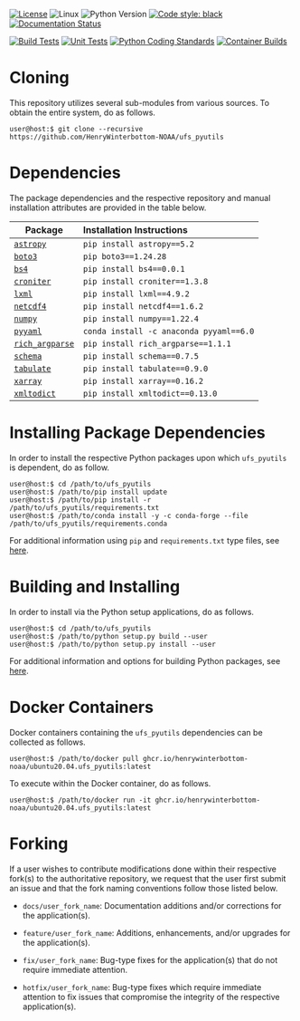 [![License](https://img.shields.io/badge/License-LGPL_v2.1-black)](https://github.com/HenryWinterbottom-NOAA/ufs_pyutils/blob/develop/LICENSE)
![Linux](https://img.shields.io/badge/Linux-ubuntu%7Ccentos-lightgrey)
![Python Version](https://img.shields.io/badge/Python-3.5|3.6|3.7-blue)
[![Code style: black](https://img.shields.io/badge/Code%20Style-black-purple.svg)](https://github.com/psf/black)
[![Documentation Status](https://readthedocs.org/projects/ufs-pyutils/badge/?version=latest)](https://ufs-pyutils.readthedocs.io/en/latest/?badge=latest)

[![Build Tests](https://github.com/HenryWinterbottom-NOAA/ufs_pyutils/actions/workflows/buildtest.yaml/badge.svg)](https://github.com/HenryWinterbottom-NOAA/ufs_pyutils/actions/workflows/buildtest.yaml)
[![Unit Tests](https://github.com/HenryWinterbottom-NOAA/ufs_pyutils/actions/workflows/unittests.yaml/badge.svg)](https://github.com/HenryWinterbottom-NOAA/ufs_pyutils/actions/workflows/unittests.yaml)
[![Python Coding Standards](https://github.com/HenryWinterbottom-NOAA/ufs_pyutils/actions/workflows/pycodestyle.yaml/badge.svg)](https://github.com/HenryWinterbottom-NOAA/ufs_pyutils/actions/workflows/pycodestyle.yaml)
[![Container Builds](https://github.com/HenryWinterbottom-NOAA/ufs_pyutils/actions/workflows/containers.yaml/badge.svg)](https://github.com/HenryWinterbottom-NOAA/ufs_pyutils/actions/workflows/containers.yaml)

# Cloning

This repository utilizes several sub-modules from various sources. To
obtain the entire system, do as follows.

~~~shell
user@host:$ git clone --recursive https://github.com/HenryWinterbottom-NOAA/ufs_pyutils
~~~

# Dependencies

The package dependencies and the respective repository and manual
installation attributes are provided in the table below.

<div align="left">

| Package | <div align="left">Installation Instructions</div> |
| :-------------: | :-------------: | 
| <div align="left">[`astropy`](https://github.com/astropy/astropy)</div> | <div align="left">`pip install astropy==5.2`</div> |
| <div align="left">[`boto3`](https://github.com/boto/boto3)</div> | <div align="left">`pip boto3==1.24.28`</div> | 
| <div align="left">[`bs4`](https://github.com/waylan/beautifulsoup)</div> | <div align="left">`pip install bs4==0.0.1`</div> | 
| <div align="left">[`croniter`](https://github.com/kiorky/croniter)</div> | <div align="left">`pip install croniter==1.3.8`</div> | 
| <div align="left">[`lxml`](https://github.com/lxml/lxml)</div> | <div align="left">`pip install lxml==4.9.2`</div> | 
| <div align="left">[`netcdf4`](https://github.com/Unidata/netcdf4-python)</div> | <div align="left">`pip install netcdf4==1.6.2`</div> |
| <div align="left">[`numpy`](https://github.com/numpy/numpy)</div> | <div align="left">`pip install numpy==1.22.4`</div> |
| <div align="left">[`pyyaml`](https://github.com/yaml/pyyaml)</div> | <div align="left">`conda install -c anaconda pyyaml==6.0`</div> |
| <div align="left">[`rich_argparse`](https://github.com/hamdanal/rich-argparse)</div> | <div align="left">`pip install rich_argparse==1.1.1`</div> |
| <div align="left">[`schema`](https://github.com/keleshev/schema)</div> | <div align="left">`pip install schema==0.7.5`</div> | 
| <div align="left">[`tabulate`](https://github.com/gregbanks/python-tabulate)</div> | <div align="left">`pip install tabulate==0.9.0`</div> |
| <div align="left">[`xarray`](https://github.com/pydata/xarray)</div> | <div align="left">`pip install xarray==0.16.2`</div> |
| <div align="left">[`xmltodict`](https://github.com/martinblech/xmltodict)</div> | <div align="left">`pip install xmltodict==0.13.0`</div> |

</div>

# Installing Package Dependencies

In order to install the respective Python packages upon which
`ufs_pyutils` is dependent, do as follow.

~~~shell
user@host:$ cd /path/to/ufs_pyutils
user@host:$ /path/to/pip install update
user@host:$ /path/to/pip install -r /path/to/ufs_pyutils/requirements.txt
user@host:$ /path/to/conda install -y -c conda-forge --file /path/to/ufs_pyutils/requirements.conda
~~~

For additional information using `pip` and `requirements.txt` type files, see [here](https://pip.pypa.io/en/stable/reference/requirements-file-format/).

# Building and Installing

In order to install via the Python setup applications, do as follows.

~~~shell
user@host:$ cd /path/to/ufs_pyutils
user@host:$ /path/to/python setup.py build --user
user@host:$ /path/to/python setup.py install --user
~~~

For additional information and options for building Python packages, see [here](https://docs.python.org/3.5/distutils/setupscript.html).

# Docker Containers

Docker containers containing the `ufs_pyutils` dependencies can be
collected as follows.

~~~shell
user@host:$ /path/to/docker pull ghcr.io/henrywinterbottom-noaa/ubuntu20.04.ufs_pyutils:latest
~~~

To execute within the Docker container, do as follows.

~~~shell
user@host:$ /path/to/docker run -it ghcr.io/henrywinterbottom-noaa/ubuntu20.04.ufs_pyutils:latest
~~~

# Forking

If a user wishes to contribute modifications done within their
respective fork(s) to the authoritative repository, we request that
the user first submit an issue and that the fork naming conventions
follow those listed below.

- `docs/user_fork_name`: Documentation additions and/or corrections for the application(s).

- `feature/user_fork_name`: Additions, enhancements, and/or upgrades for the application(s).

- `fix/user_fork_name`: Bug-type fixes for the application(s) that do not require immediate attention.

- `hotfix/user_fork_name`: Bug-type fixes which require immediate attention to fix issues that compromise the integrity of the respective application(s).  
